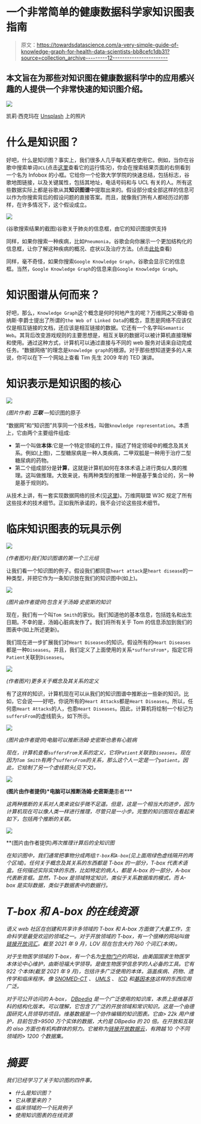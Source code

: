 # 一个非常简单的健康数据科学家知识图表指南

> 原文：<https://towardsdatascience.com/a-very-simple-guide-of-knowledge-graph-for-health-data-scientists-bb8cefc1db31?source=collection_archive---------12----------------------->

## 本文旨在为那些对知识图在健康数据科学中的应用感兴趣的人提供一个非常快速的知识图介绍。

![](img/88d5c6fb03a171a9e28418486860257e.png)

凯莉·西克玛在 [Unsplash](https://unsplash.com?utm_source=medium&utm_medium=referral) 上的照片

# 什么是知识图？

好吧，什么是知识图？事实上，我们很多人几乎每天都在使用它。例如，当你在谷歌中搜索单词`UCL`(点击[这里](https://www.google.com/search?q=ucl)查看它的运行情况)，你会在搜索结果页面的右侧看到一个名为 Infobox 的小框。它给你一个伦敦大学学院的快速总结，包括标志，谷歌地图链接，以及关键属性，包括其地址，电话号码和与 UCL 有关的人。所有这些数据实际上都是谷歌从其**知识图谱**中提取出来的。假设部分或全部这样的信息可以作为你搜索背后的假设问题的直接答案。而且，就像我们所有人都经历过的那样，在许多情况下，这个假设成立。

![](img/b0067424945453fdba453994b68104aa.png)

(谷歌搜索结果的截图)谷歌关于肺炎的信息框，由它的知识图提供支持

同样，如果你搜索一种疾病，比如`Pneumonia`，谷歌会向你展示一个更加结构化的信息框，让你了解这种疾病的概况、症状以及治疗方法。(点击[此处](https://www.google.com/search?q=Pneumonia)查看)

同样，毫不奇怪，如果你搜索`Google Knowledge Graph`，谷歌会显示它的信息框。当然，`Google Knowledge Graph`的信息来自`Google Knowledge Graph`。

# 知识图谱从何而来？

好吧，那么，`Knowledge Graph`这个概念是何时何地产生的呢？万维网之父蒂姆·伯纳斯·李爵士提出了所谓的`the Web of Linked Data`的概念，意思是网络不应该仅仅是相互链接的文档，还应该是相互链接的数据。它还有一个名字叫`Semantic Web`。其背后改变游戏规则的主要思想是，相互关联的数据可以被计算机直接理解和使用。通过这种方式，计算机可以通过直接与不同的 web 服务对话来自动完成任务。“数据网络”的理念是`knowledge graph`的根源。对于那些想知道更多的人来说，你可以在下一个网站上查看 Tim 先生 2009 年的 TED 演讲。

# 知识表示是知识图的核心

![](img/f2689b7728b81658d025f0f92e043959.png)

*(图片作者)* ***三联*** —知识图的原子

“数据网”和“知识图”共享同一个技术栈，叫做`knowledge representation`。本质上，它由两个主要组件组成:

*   第一个叫做**本体**:它是一个特定领域的工件，描述了特定领域中的概念及其关系。例如(上图)，二型糖尿病是一种人类疾病，二甲双胍是一种用于治疗二型糖尿病的药物。
*   第二个组成部分是**计算**，这就是计算机如何在本体术语上进行类似人类的推理。这叫做推理。大致来说，有两种类型的推理:一种是基于集合论的，另一种是基于规则的。

从技术上讲，有一套实现数据网络的技术(见[这里](https://en.wikipedia.org/wiki/Semantic_Web_Stack))。万维网联盟 W3C 规定了所有这些技术的技术细节。正如我所承诺的，我不会讨论这些技术细节。

# 临床知识图表的玩具示例

![](img/def9621620e8741188f321baf30a4fde.png)

*(作者图片)我们知识图谱的第一个三元组*

让我们看一个知识图的例子。假设我们都同意`heart attack`是`heart disease`的一种类型，并把它作为一条知识放在我们的知识图中(如上)。

![](img/7f07a1005290142bdc7bdbd6711896b5.png)

*(图片由作者提供)包含关于汤姆·史密斯的知识*

现在，我们有一个叫`Tom Smith`的家伙。我们知道他的基本信息，包括姓名和出生日期。不幸的是，汤姆心脏病发作了。我们将所有关于 Tom 的信息添加到我们的图表中(如上所述更新)。

我们现在进一步扩展我们对`Heart Diseases`的知识。假设所有的`Heart Diseases`都是一种`Diseases`。并且，我们定义了上面使用的关系`*suffersFrom*`，指定它将`Patient`关联到`Diseases`。

![](img/fb7981a5cbba0c4a6e5baa8d0faab540.png)

*(作者图片)更多关于概念及其关系的定义*

有了这样的知识，计算机现在可以从我们的知识图谱中推断出一些新的知识。比如，它会说——好吧，你说所有的`Heart Attacks`都是`Heart Diseases`。所以，任何患`Heart Attacks`的人，也患`Heart Diseases`。因此，计算机将绘制一个标记为`suffersFrom`的虚线箭头，如下所示。

![](img/5983fd148f703f6f15255414031430a8.png)

*(图片由作者提供)*电脑可以推断汤姆·史密斯也患有*心脏病*

*现在，计算机查看`suffersFrom`关系的定义，它将`Patient`关联到`Diseases`。现在因为`Tom Smith`有两个`suffersFrom`的关系，那么这个人一定是一个`patient`。因此，它绘制了另一个虚线箭头(见下文)。*

*![](img/817cd30e82c6bed42a4c2c20429d01c2.png)*

**(图片由作者提供)*电脑可以推断汤姆·史密斯是**患者***

*这两种推断的关系对人类来说似乎微不足道。但是，这是一个相当大的进步，因为计算机现在可以像人类一样进行推理，尽管只是一小步。完整的知识图现在看起来如下，包括两个推断的关联。*

*![](img/fca3ee5765686919798a4be7a6a36c07.png)*

**(图片由作者提供)*两次推理计算后的全知识图*

*在知识图中，我们通常把事物分成两组:`T-box`和`A-box`(见上面用绿色虚线隔开的两个区域)。任何关于概念及其关系的东西都是 T-box 的一部分，T-box 代表术语盒。任何描述实际实体的东西，比如特定的病人，都是 A-box 的一部分，A-box 代表断言框。显然，T-box 是领域特定知识，类似于关系数据库的模式，而 A-box 是实际数据，类似于数据表中的数据行。*

# *T-box 和 A-box 的在线资源*

*语义 web 社区在创建和共享许多领域的 T-box 和 A-box 方面做了大量工作，生命科学是最受欢迎的领域之一。对于开放领域的 T-box，有一个很棒的网站叫做[链接开放词汇](https://lov.linkeddata.es/dataset/lov/)。截至 2021 年 9 月，LOV 现在包含大约 760 个词汇(本体)。*

*对于生物医学领域的 T-box，有一个名为[生物门户](https://bioportal.bioontology.org/)的网站，由美国国家生物医学本体论中心维护，由斯坦福大学领导。是做生物医学信息学的人必备的工具。它有 922 个本体(截至 2021 年 9 月)，包括许多广泛使用的本体，涵盖疾病、药物、遗传学和临床程序。像 [SNOMED-CT](https://bioportal.bioontology.org/ontologies/SNOMEDCT) 、 [UMLS](https://www.nlm.nih.gov/research/umls/index.html) 、 [ICD](https://bioportal.bioontology.org/ontologies/ICD10) 和[基因本体](https://bioportal.bioontology.org/ontologies/GO)这样的东西应用广泛。*

*对于可公开访问的 A-box， [DBpedia](https://www.dbpedia.org/) 是一个广泛使用的知识库，本质上是维基百科的结构化版本。可以理解，它包含了广泛的开放领域和常识知识。这是一个由德国研究人员领导的项目。维基数据是一个协作编辑的知识图表。它由> 22k 用户维护，目前包含>9500 万个实体的数据，大约是 DBpedia 的 20 倍。在开放和互联的 also 方面也有机构群体的努力。它被称为[链接开放数据云](https://lod-cloud.net/)，有跨越 10 个不同领域的> 1200 个数据集。*

# *摘要*

*我们已经学习了关于知识图的四件事。*

*   *什么是知识图？*
*   *它从哪里来的？*
*   *临床领域的一个玩具例子*
*   *使用知识图表的在线资源*
